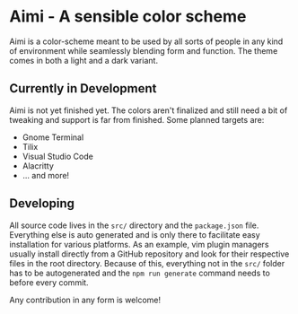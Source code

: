 # Aimi - A sensible color scheme

Aimi is a color-scheme meant to be used by all sorts of people in any kind of environment while
seamlessly blending form and function. The theme comes in both a light and a dark variant.

## Currently in Development

Aimi is not yet finished yet. The colors aren't finalized and still need a bit of tweaking and
support is far from finished. Some planned targets are:

- Gnome Terminal
- Tilix
- Visual Studio Code
- Alacritty
- ... and more!

## Developing

All source code lives in the `src/` directory and the `package.json` file. Everything else is auto
generated and is only there to facilitate easy installation for various platforms. As an example,
vim plugin managers usually install directly from a GitHub repository and look for their respective
files in the root directory. Because of this, everything not in the `src/` folder has to be
autogenerated and the `npm run generate` command needs to before every commit.

Any contribution in any form is welcome!
